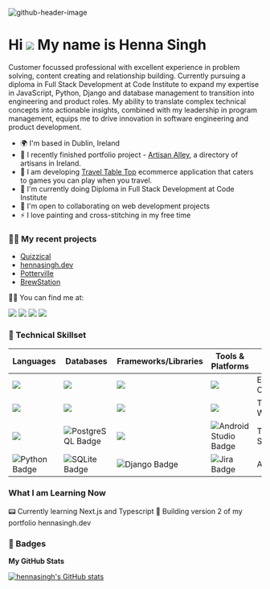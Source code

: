 ![github-header-image](https://github.com/user-attachments/assets/9c1927d0-5d15-43e4-a7a1-4173a63cbc16)

Hi ![](https://user-images.githubusercontent.com/18350557/176309783-0785949b-9127-417c-8b55-ab5a4333674e.gif) My name is Henna Singh
===================================================================================================================================

Customer focussed professional with excellent experience in problem solving, content creating and relationship building. Currently pursuing a diploma in Full Stack Development at Code Institute to expand my expertise in JavaScript, Python, Django and database management to transition into engineering and product roles. My ability to translate complex technical concepts into actionable insights, combined with my leadership in program management, equips me to drive innovation in software engineering and product development.

* 🌍  I'm based in Dublin, Ireland
* 🚀  I recently finished portfolio project - [Artisan Alley](https://github.com/hennasingh/ArtisanAlley), a directory of artisans in Ireland.
* 🚀  I am developing [Travel Table Top](https://github.com/hennasingh/TravelTableTop) ecommerce application that caters to games you can play when you travel.
* 🧠  I'm currently doing Diploma in Full Stack Development at Code Institute 
* 🤝  I'm open to collaborating on web development projects
* ⚡  I love painting and cross-stitching in my free time

  
### 👩‍💻 My recent projects 

- <a href="https://github.com/hennasingh/quizzical" target="_blank"> Quizzical</a>
- <a href="https://github.com/hennasingh/henna-dev" target="_blank">hennasingh.dev</a>
- <a href="https://github.com/hennasingh/Potterville" target="_blank"> Potterville </a>
- <a href="https://github.com/hennasingh/BrewStation" target="_blank">BrewStation</a>

🙋‍♀️ You can find me at:

<a href="https://www.linkedin.com/in/hennasingh" target="_blank" style="text-decoration: none;">
  <img src="https://img.shields.io/badge/LinkedIn-0077B5?style=for-the-badge&logo=linkedin&logoColor=white">
</a>

<a href="https://codelady.hashnode.dev/" target="_blank" style="text-decoration: none;">
  <img src="https://img.shields.io/badge/Hashnode-2962FF?style=for-the-badge&logo=hashnode&logoColor=white">
</a> 

<a href="http://www.medium.com/@hennasingh" target="_blank" style="text-decoration: none;">
  <img src="https://img.shields.io/badge/Medium-12100E?style=for-the-badge&logo=medium&logoColor=white">
</a> 

<a href="https://www.x.com/henna_dev" target="_blank" style="text-decoration: none;">
  <img src="https://img.shields.io/badge/Twitter-1DA1F2?style=for-the-badge&logo=twitter&logoColor=white">
</a>


### 🤖 Technical Skillset

| Languages | Databases | Frameworks/Libraries | Tools & Platforms | Others |
|---|---|---|---|---|
|<img src="https://img.shields.io/badge/JavaScript-F7DF1E?style=for-the-badge&logo=javascript&logoColor=black">|<img src="https://img.shields.io/badge/Firebase-039BE5?style=for-the-badge&logo=Firebase&logoColor=white">|<img src="https://img.shields.io/badge/React-20232A?style=for-the-badge&logo=react&logoColor=61DAFB">|<img src="https://img.shields.io/badge/GIT-E44C30?style=for-the-badge&logo=git&logoColor=white">| Event Organizing   |
|<img src="https://img.shields.io/badge/HTML5-E34F26?style=for-the-badge&logo=html5&logoColor=white">|<img src="https://img.shields.io/badge/Realm-39477F?style=for-the-badge&logo=realm&logoColor=white"> |<img src="https://img.shields.io/badge/Bootstrap-563D7C?style=for-the-badge&logo=bootstrap&logoColor=white">|<img src="https://img.shields.io/badge/GitHub-100000?style=for-the-badge&logo=github&logoColor=white">| Technical Writing |
|<img src="https://img.shields.io/badge/CSS3-1572B6?style=for-the-badge&logo=css3&logoColor=white">|<img src="https://img.shields.io/badge/PostgreSQL-4169E1?style=for-the-badge&logo=postgresql&logoColor=white" alt="PostgreSQL Badge">|<img src="https://img.shields.io/badge/vite-%23646CFF.svg?style=for-the-badge&logo=vite&logoColor=white">|<img src="https://img.shields.io/badge/Android_Studio-3DDC84?style=for-the-badge&logo=android-studio&logoColor=white" alt="Android Studio Badge">|Technical Support|
|<img src="https://img.shields.io/badge/Python-3776AB?style=for-the-badge&logo=python&logoColor=white" alt="Python Badge">|<img src="https://img.shields.io/badge/SQLite-003B57?style=for-the-badge&logo=sqlite&logoColor=white" alt="SQLite Badge">|<img src="https://img.shields.io/badge/Django-092E20?style=for-the-badge&logo=django&logoColor=white" alt="Django Badge">|<img src="https://img.shields.io/badge/Jira-0052CC?style=for-the-badge&logo=jira-software&logoColor=white" alt="Jira Badge">|Advocacy |

### What I am Learning Now

📟 Currently learning Next.js and Typescript
🎑 Building version 2 of my portfolio hennasingh.dev


### 🥇 Badges

<b>My GitHub Stats</b>

<a href="http://www.github.com/hennasingh"><img src="https://github-readme-stats.vercel.app/api?username=hennasingh&show_icons=true&hide=&count_private=true&title_color=0891b2&text_color=ffffff&icon_color=0891b2&bg_color=1c1917&hide_border=true&show_icons=true" alt="hennasingh's GitHub stats" /></a>






